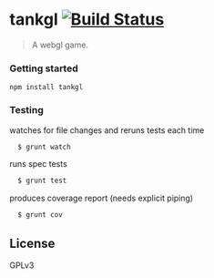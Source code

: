 # tankgl [![Build Status](https://secure.travis-ci.org/rgawdzik/tankgl.png?branch=master)](https://travis-ci.org/rgawdzik/tankgl)

> A webgl game.

### Getting started

`npm install tankgl`


### Testing 

watches for file changes and reruns tests each time
```bash
  $ grunt watch 
```

runs spec tests
```bash
  $ grunt test  
```

produces coverage report (needs explicit piping)
```bash
  $ grunt cov   
```

## License

GPLv3
